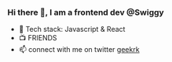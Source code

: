### Hi there 👋, I am a frontend dev @Swiggy

- :notebook: Tech stack: Javascript & React
- :tv: FRIENDS
- 📫 connect with me on twitter [geekrk](https://twitter.com/geekrk)
